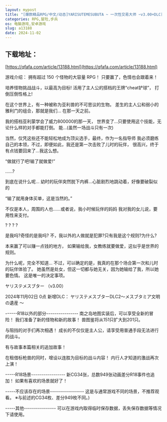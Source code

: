 ```yaml
---
layout: mypost
title: "[爆款精品RPG/中文/动态]YARISUTEMESUBUTA ~ 一次性交易大师 ~v3.00+DLC[安卓joi+PC]官方中文步兵版+存档[新官中/3G]"
categories: RPG,冒险,步兵
os: 电脑游戏,安卓游戏
slug: a13188
date: 2024-11-02
---
```


## 下载地址：

[https://qfafa.com/article/13188.html](https://qfafa.com/article/13188.html)

游戏介绍：
拥有超过 150 个怪物的大容量 RPG！
只要赢了，色情也会跟着来！

培养怪物挑战战斗，以最高为目标!
活用了主人公的搭档的王牌“cheat铲球”，
打倒压倒性格上!

在这个世界上，有一种被称为亚利兽的不可思议的生物。
差生的主人公和弱小的雅利门的组合，那就是我们…
在那一天之前。

我的搭档亚利蒙学会了威力800000的那一天，
世界变了…只要使用这个技能，无论什么样的对手都能打倒。
能…(虽然一场战斗只有一次)

当然，仅凭这些还不能轻松地成为顶尖选手，最终，作为一名指导师
我必须磨练自己的本领，不过，即便如此，我还是第一次击败了儿时的玩伴，
很高兴，终于有点钱要回来了…我这么想。

“做就行了吧!输了就做爱!”

……?

到底在说什么呢…
幼时的玩伴突然脱下内裤…心脏剧烈地跳动着，好像要破裂似的

“输了就用身体买单，这是当然的。”

不仅是本人，周围的人也……或者说，我小时候玩伴的妈妈
我对我的女儿说，要用性来支付。

? ? ? ?

是我吗?奇怪的是我吗?
不，我以外的人做就是犯罪?只有我是这个规则?为什么?

本来赢了可以赚一点钱的地方，
如果输给我，女教练就要做爱，这似乎是世界的规则。

为什么呢，完全不知道…
不过，可以确定的是，我真的在那个场合第一次和儿时的玩伴体验了。
她虽然是处女，但这一切都与她无关，因为她输给了我，所以她要色情。
这是唯一的决定事项。

ヤリステメスブター
（v3.00）

2024年11月02日 0点
新增DLC：
ヤリステメスブターDLC2～メスブタミア文明の遺産 ～

\------R18以外的部分----------------
南之岛地图实装后，可以享受全新的冒险！
我们准备了新的怪物和新的故事！
兽图鉴将从151只扩大到201只。

与阻挡的对手们再次相遇！
成长的不仅仅是主人公，请享受用普通手段无法进行的战斗。

有与故事本篇相关的追加故事！

在租借标枪兽的同时，增设以连胜为目标的战斗内容！
内行人才知道的激战再次上演！

\-----R18场景-----------------
新CG34张，总数949张动画差分R18事件也追加！
如果有喜欢的场景就好了！

\-----不应该存在的场景-----------------
这是与通常游戏不同的场景，不推荐观看。
※与前述的CG34枚、差分949枚不同。)

\-----其他----------------
可以在游戏内取得临时保存数据，丢失保存数据等情况下请使用。